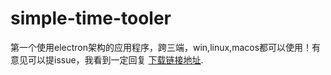 # simple-time-tooler
第一个使用electron架构的应用程序，跨三端，win,linux,macos都可以使用！有意见可以提issue，我看到一定回复
[下载链接地址](https://github.com/PhoenixNil/simple-time-tooler/releases). 

